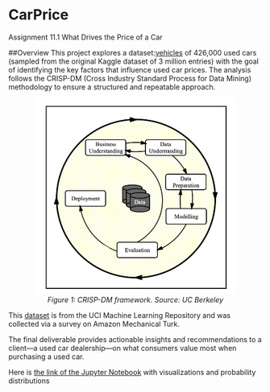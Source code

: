 # CarPrice
Assignment 11.1 What Drives the Price of a Car

##Overview
This project explores a dataset:[vehicles](data/vehicles.csv) of 426,000 used cars (sampled from the original Kaggle dataset of 3 million entries) with the goal of identifying the key factors that influence used car prices. The analysis follows the CRISP-DM (Cross Industry Standard Process for Data Mining) methodology to ensure a structured and repeatable approach. 
<p align="center">
  <img src="images/crisp.png" width="400"/><br>
  <em>Figure 1: CRISP-DM framework.  Source: UC Berkeley</em>
</p>

This [dataset](https://github.com/StanleyWan/Coupon/blob/main/prompt.ipynb) is from the UCI Machine Learning Repository and was collected via a survey on Amazon Mechanical Turk.

The final deliverable provides actionable insights and recommendations to a client—a used car dealership—on what consumers value most when purchasing a used car.

Here is [the link of the Jupyter Notebook](https://github.com/StanleyWan/Coupon/blob/main/prompt.ipynb) with visualizations and probability distributions

